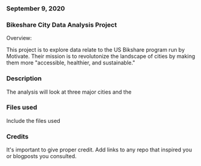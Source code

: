 ### September 9, 2020

### Bikeshare City Data Analysis Project
Overview:

This project is to explore data relate to the US Bikshare program run by Motivate. Their mission is to revolutonize the landscape of cities by making them more "accessible, healthier, and sustainable."

### Description
The analysis will look at three major cities and the  

### Files used
Include the files used

### Credits
It's important to give proper credit. Add links to any repo that inspired you or blogposts you consulted.

